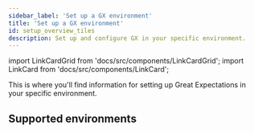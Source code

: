 ```yaml
---
sidebar_label: 'Set up a GX environment'
title: 'Set up a GX environment'
id: setup_overview_tiles
description: Set up and configure GX in your specific environment.
---
```


import LinkCardGrid from 'docs/src/components/LinkCardGrid';
import LinkCard from 'docs/src/components/LinkCard';

<p class="DocItem__header-description">This is where you'll find information for setting up Great Expectations in your specific environment.</p>

## Supported environments

<LinkCardGrid>
  <LinkCard topIcon label="Local filesystems" description="Install and configure GX locally." href="/installation/local.md" />
  <LinkCard topIcon label="Hosted environments" description="Install and configure GX in environments such as Databricks, AWS EMR, Google Cloud Composer, and others." href="installation/hosted_environment.md" />
  <LinkCard topIcon label="Cloud storage" description="Install and configure GX in environments where data is stored on a Cloud service." href="optional_dependencies/cloud/how_to_set_up_gx_to_work_with_data_on_aws_s3.md" />
  <LinkCard topIcon label="SQL databases" description="Install and configure GX in environments using SQL databases." href="optional_dependencies/sql_databases/how_to_setup_gx_to_work_with_sql_databases.md" />
</LinkCardGrid>